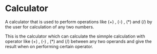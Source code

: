 # Calculator       
A calculator that is used to perform operations like (+) , (-) , (*) and (/) by the user for calculation of any two numbers.

This is the calculator which can calculate the simnple calculation with operator like (+) , (-) , (*) and (/) between any
two operands and give the result when on performing certain operator.
 
